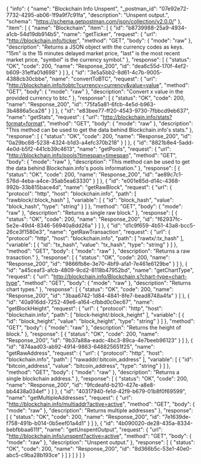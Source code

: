 {
  "info": {
    "name": "Blockchain Info Unspent",
    "_postman_id": "07e92e72-7732-4295-ab06-1f9a9f7c91fa",
    "description": "Unspent output.",
    "schema": "https://schema.getpostman.com/json/collection/v2.0.0/"
  },
  "item": [
    {
      "name": "Blockchain",
      "item": [
        {
          "id": "b8739988-25a9-4934-a1cb-54d19db914b5",
          "name": "getTicker",
          "request": {
            "url": "http://blockchain.info/ticker",
            "method": "GET",
            "body": {
              "mode": "raw"
            },
            "description": "Returns a JSON object with the currency codes as keys. \"15m\" is the 15 minutes delayed market price, \"last\" is the most recent market price, \"symbol\" is the currency symbol."
          },
          "response": [
            {
              "status": "OK",
              "code": 200,
              "name": "Response_200",
              "id": "dea6c55d-170f-4ef2-b609-31effa01d698"
            }
          ]
        },
        {
          "id": "3e5a5bb2-8d61-4c7b-9005-4388cb30cbbe",
          "name": "convertToBTC",
          "request": {
            "url": "http://blockchain.info/tobtc?currency=currency&value=value",
            "method": "GET",
            "body": {
              "mode": "raw"
            },
            "description": "Convert x value in the provided currency to btc."
          },
          "response": [
            {
              "status": "OK",
              "code": 200,
              "name": "Response_200",
              "id": "75fa5a81-6fcb-4e5d-b963-3b4886a5ca28"
            }
          ]
        },
        {
          "id": "e83bee77-ff20-4543-9730-7fbbcd9eb637",
          "name": "getStats",
          "request": {
            "url": "http://blockchain.info/stats?format=format",
            "method": "GET",
            "body": {
              "mode": "raw"
            },
            "description": "This method can be used to get the data behind Blockchain.info's stats."
          },
          "response": [
            {
              "status": "OK",
              "code": 200,
              "name": "Response_200",
              "id": "0a29bc88-5238-4324-b1d3-a4efc370b218"
            }
          ]
        },
        {
          "id": "8821b8e4-5add-4e0d-b5f2-441cb39c4613",
          "name": "getPools",
          "request": {
            "url": "http://blockchain.info/pools?timespan=timespan",
            "method": "GET",
            "body": {
              "mode": "raw"
            },
            "description": "This method can be used to get the data behind Blockchain.info's pools information."
          },
          "response": [
            {
              "status": "OK",
              "code": 200,
              "name": "Response_200",
              "id": "ae89c7c1-576d-4eba-a4ce-35ab5ea63330"
            }
          ]
        },
        {
          "id": "e001e85d-d14c-4368-992b-33b815bace4d",
          "name": "getRawBlock",
          "request": {
            "url": {
              "protocol": "http",
              "host": "blockchain.info",
              "path": [
                "rawblock/:block_hash"
              ],
              "variable": [
                {
                  "id": "block_hash",
                  "value": "block_hash",
                  "type": "string"
                }
              ]
            },
            "method": "GET",
            "body": {
              "mode": "raw"
            },
            "description": "Returns a single raw block."
          },
          "response": [
            {
              "status": "OK",
              "code": 200,
              "name": "Response_200",
              "id": "f62937fc-5e2e-49d4-8346-56940a8dd26a"
            }
          ]
        },
        {
          "id": "d1c9f659-4b51-43a8-bcc5-26ce3f1580e3",
          "name": "getRawTransaction",
          "request": {
            "url": {
              "protocol": "http",
              "host": "blockchain.info",
              "path": [
                "rawtx/:tx_hash"
              ],
              "variable": [
                {
                  "id": "tx_hash",
                  "value": "tx_hash",
                  "type": "string"
                }
              ]
            },
            "method": "GET",
            "body": {
              "mode": "raw"
            },
            "description": "Returns a raw trasaction."
          },
          "response": [
            {
              "status": "OK",
              "code": 200,
              "name": "Response_200",
              "id": "9866fb8e-3e70-4bf9-afa1-7e461e6129be"
            }
          ]
        },
        {
          "id": "a45ceaf3-afcb-4809-9cd2-8118b47952bd",
          "name": "getChartType",
          "request": {
            "url": "http://blockchain.info/Blockchain,s?chart-type=chart-type",
            "method": "GET",
            "body": {
              "mode": "raw"
            },
            "description": "Returns chart types."
          },
          "response": [
            {
              "status": "OK",
              "code": 200,
              "name": "Response_200",
              "id": "3baa6742-1d84-4841-8fe7-bead8748a4fa"
            }
          ]
        },
        {
          "id": "40a916dd-7252-49e6-a164-cfbbd0c0ec67",
          "name": "getBlockHeight",
          "request": {
            "url": {
              "protocol": "http",
              "host": "blockchain.info",
              "path": [
                "block-height/:block_height"
              ],
              "variable": [
                {
                  "id": "block_height",
                  "value": "block_height",
                  "type": "string"
                }
              ]
            },
            "method": "GET",
            "body": {
              "mode": "raw"
            },
            "description": "Returns the height of block."
          },
          "response": [
            {
              "status": "OK",
              "code": 200,
              "name": "Response_200",
              "id": "9b37a88a-eadc-4bc3-89ca-4e7beeb96123"
            }
          ]
        },
        {
          "id": "874aad03-ab92-4914-9863-648825651f25",
          "name": "getRawAddress",
          "request": {
            "url": {
              "protocol": "http",
              "host": "blockchain.info",
              "path": [
                "rawaddr/:bitcoin_address"
              ],
              "variable": [
                {
                  "id": "bitcoin_address",
                  "value": "bitcoin_address",
                  "type": "string"
                }
              ]
            },
            "method": "GET",
            "body": {
              "mode": "raw"
            },
            "description": "Returns a single blockchain address."
          },
          "response": [
            {
              "status": "OK",
              "code": 200,
              "name": "Response_200",
              "id": "9fcdeafd-b210-427e-a8e8-bb4438a034ef"
            }
          ]
        },
        {
          "id": "40317940-fe1d-42f9-b679-01b8f0f69599",
          "name": "getMultipleAddresses",
          "request": {
            "url": "http://blockchain.info/multiaddr?active=active",
            "method": "GET",
            "body": {
              "mode": "raw"
            },
            "description": "Returns multiple addresses"
          },
          "response": [
            {
              "status": "OK",
              "code": 200,
              "name": "Response_200",
              "id": "7e1639de-f758-491b-b014-0b5eef01a4d1"
            }
          ]
        },
        {
          "id": "4b090020-de28-435a-8334-bebfbbaa611f",
          "name": "getUnspentOutput",
          "request": {
            "url": "http://blockchain.info/unspent?active=active",
            "method": "GET",
            "body": {
              "mode": "raw"
            },
            "description": "Unspent output."
          },
          "response": [
            {
              "status": "OK",
              "code": 200,
              "name": "Response_200",
              "id": "8d366b5c-53e1-40e0-abc5-c9ba28b193ce"
            }
          ]
        }
      ]
    }
  ]
}